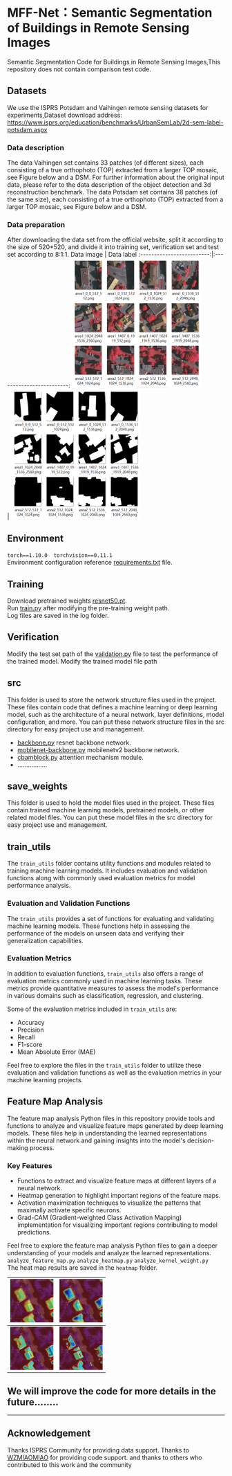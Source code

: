 # MFF-Net：Semantic Segmentation of Buildings in Remote Sensing Images
Semantic Segmentation Code for Buildings in Remote Sensing Images,This repository does not contain comparison test code.
## Datasets
We use the ISPRS Potsdam and Vaihingen remote sensing datasets for experiments,Dataset download address:   
https://www.isprs.org/education/benchmarks/UrbanSemLab/2d-sem-label-potsdam.aspx
### Data description
The data Vaihingen set contains 33 patches (of different sizes), each consisting of a true orthophoto (TOP) extracted from a larger TOP mosaic, see Figure below and a DSM.  For further information about the original input data, please refer to the data description of the object detection and 3d reconstruction benchmark.  The data Potsdam set contains 38 patches (of the same size), each consisting of a true orthophoto (TOP) extracted from a larger TOP mosaic, see Figure below and a DSM. 
### Data preparation
After downloading the data set from the official website, split it according to the size of 520*520, and divide it into training set, verification set and test set according to 8:1:1.
Data image             |  Data label
:-------------------------:|:-------------------------:
<img src="https://github.com/zhaowqiu/MFF-Net/blob/main/pic/1.png" width="300" height="300" alt="数据集"/><br/>  |  <img src="https://github.com/zhaowqiu/MFF-Net/blob/main/pic/2.png" width="300" height="300" alt="数据集"/><br/>
## Environment
``torch==1.10.0  torchvision==0.11.1``  
Environment configuration reference [requirements.txt](https://github.com/zhaowqiu/MFF-Net/blob/main/requirements.txt) file.
## Training
Download pretrained weights [resnet50.pt]().  
  Run [train.py](https://github.com/zhaowqiu/MFF-Net/blob/main/train.py) after modifying the pre-training weight path.  
    Log files are saved in the log folder.
## Verification
Modify the test set path of the [vaildation.py](https://github.com/zhaowqiu/MFF-Net/blob/main/validation.py) file to test the performance of the trained model.  Modify the trained model file path
## src
This folder is used to store the network structure files used in the project. These files contain code that defines a machine learning or deep learning model, such as the architecture of a neural network, layer definitions, model configuration, and more. You can put these network structure files in the src directory for easy project use and management.
- [backbone.py](https://github.com/zhaowqiu/MFF-Net/blob/main/src/backbone.py) resnet backbone network.
- [mobilenet-backbone.py](https://github.com/zhaowqiu/MFF-Net/blob/main/src/mobilenet-backbone.py) mobilenetv2 backbone network.  
- [cbamblock.py](https://github.com/zhaowqiu/MFF-Net/blob/main/src/cbamblock.py) attention mechanism module.  
- .................
## save_weights
This folder is used to hold the model files used in the project. These files contain trained machine learning models, pretrained models, or other related model files. You can put these model files in the src directory for easy project use and management.
## train_utils
The `train_utils` folder contains utility functions and modules related to training machine learning models. It includes evaluation and validation functions along with commonly used evaluation metrics for model performance analysis.

### Evaluation and Validation Functions
The `train_utils` provides a set of functions for evaluating and validating machine learning models. These functions help in assessing the performance of the models on unseen data and verifying their generalization capabilities.

### Evaluation Metrics
In addition to evaluation functions, `train_utils` also offers a range of evaluation metrics commonly used in machine learning tasks. These metrics provide quantitative measures to assess the model's performance in various domains such as classification, regression, and clustering.

Some of the evaluation metrics included in `train_utils` are:
- Accuracy
- Precision
- Recall
- F1-score
- Mean Absolute Error (MAE)

Feel free to explore the files in the `train_utils` folder to utilize these evaluation and validation functions as well as the evaluation metrics in your machine learning projects.
## Feature Map Analysis

The feature map analysis Python files in this repository provide tools and functions to analyze and visualize feature maps generated by deep learning models. These files help in understanding the learned representations within the neural network and gaining insights into the model's decision-making process.

### Key Features
- Functions to extract and visualize feature maps at different layers of a neural network.
- Heatmap generation to highlight important regions of the feature maps.
- Activation maximization techniques to visualize the patterns that maximally activate specific neurons.
- Grad-CAM (Gradient-weighted Class Activation Mapping) implementation for visualizing important regions contributing to model predictions.

Feel free to explore the feature map analysis Python files to gain a deeper understanding of your models and analyze the learned representations.  
`analyze_feature_map.py` `analyze_heatmap.py` `analyze_kernel_weight.py`  
The heat map results are saved in the `heatmap` folder.  


<img src="https://github.com/zhaowqiu/MFF-Net/blob/main/heatmap/cbam_cbam1.png" width="100" height="100" alt="relitu"/>             |  <img src="https://github.com/zhaowqiu/MFF-Net/blob/main/heatmap/cbam_cbam2.png" width="100" height="100" alt="relitu"/>
:-------------------------:|:-------------------------:
<img src="https://github.com/zhaowqiu/MFF-Net/blob/main/heatmap/cbam_cbam3.png" width="100" height="100" alt="relitu"/>  |  <img src="https://github.com/zhaowqiu/MFF-Net/blob/main/heatmap/cbam_cbam4.png" width="100" height="100" alt="relitu"/>
 
 
 ## We will improve the code for more details in the future........
  
  ------------------------------------------------------------------
  ## Acknowledgement
  Thanks ISPRS Community for providing data support.  Thanks to [WZMIAOMIAO](https://github.com/WZMIAOMIAO) for providing code support.  and thanks to others who contributed to this work and the community

